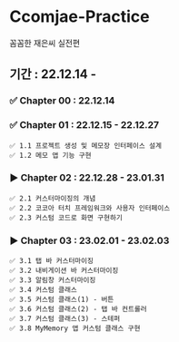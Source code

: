 # Ccomjae-Practice
꼼꼼한 재은씨 실전편

## 기간 : 22.12.14 -

### ✅ Chapter 00 : 22.12.14

### ✅ Chapter 01 : 22.12.15 - 22.12.27
```
✅ 1.1 프로젝트 생성 및 메모장 인터페이스 설계
✅ 1.2 메모 앱 기능 구현
```

### ▶️ Chapter 02 : 22.12.28 - 23.01.31
```
✅ 2.1 커스터마이징의 개념
✅ 2.2 코코아 터치 프레임워크와 사용자 인터페이스
✅ 2.3 커스텀 코드로 화면 구현하기
```

### ▶️ Chapter 03 : 23.02.01 - 23.02.03
```
✅ 3.1 탭 바 커스터마이징
✅ 3.2 내비게이션 바 커스터마이징
✅ 3.3 알림창 커스터마이징
✅ 3.4 커스텀 클래스
✅ 3.5 커스텀 클래스(1) - 버튼
✅ 3.6 커스텀 클래스(2) - 탭 바 컨트롤러
✅ 3.7 커스텀 클래스(3) - 스테퍼
✅ 3.8 MyMemory 앱 커스텀 클래스 구현
```
